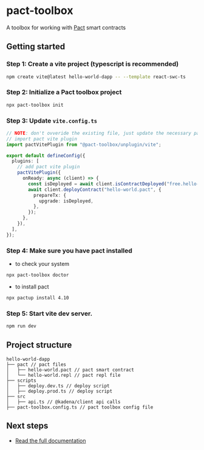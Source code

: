# pact-toolbox

A toolbox for working with [Pact](https://docs.kadena.io/pact) smart contracts

## Getting started

### Step 1: Create a vite project (typescript is recommended)

```bash
npm create vite@latest hello-world-dapp -- --template react-swc-ts
```

### Step 2: Initialize a Pact toolbox project

```bash
npx pact-toolbox init
```

### Step 3: Update `vite.config.ts`

```typescript
// NOTE: don't ovveride the existing file, just update the necessary parts.
// import pact vite plugin
import pactVitePlugin from "@pact-toolbox/unplugin/vite";

export default defineConfig({
  plugins: [
    // add pact vite plugin
    pactVitePlugin({
      onReady: async (client) => {
        const isDeployed = await client.isContractDeployed("free.hello-world");
        await client.deployContract("hello-world.pact", {
          prepareTx: {
            upgrade: isDeployed,
          },
        });
      },
    }),
  ],
});
```

### Step 4: Make sure you have pact installed

- to check your system

```bash
npx pact-toolbox doctor
```

- to install pact

```bash
npx pactup install 4.10
```

### Step 5: Start vite dev server.

```bash
npm run dev
```

## Project structure

```
hello-world-dapp
├── pact // pact files
│   ├── hello-world.pact // pact smart contract
│   └── hello-world.repl // pact repl file
├── scripts
│   ├── deploy.dev.ts // deploy script
│   ├── deploy.prod.ts // deploy script
├── src
│   ├── api.ts // @kadena/client api calls
├── pact-toolbox.config.ts // pact toolbox config file
```

## Next steps

- [Read the full documentation](https://pact-toolbox.github.io/docs)
